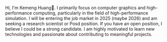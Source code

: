 Hi, I'm Kemeng Huang👋. I primarily focus on computer graphics and high-performance computing, particularly in the field of high-performance simulation. I will be entering the job market in 2025 (maybe 2026) and am seeking a research scientist or Posd position. If you have an open position, I believe I could be a strong candidate. I am highly motivated to learn new technologies and passionate about contributing to meaningful projects.

<!--
**KemengHuang/KemengHuang** is a ✨ _special_ ✨ repository because its `README.md` (this file) appears on your GitHub profile.

Here are some ideas to get you started:

- 🔭 I’m currently working on ...
- 🌱 I’m currently learning ...
- 👯 I’m looking to collaborate on ...
- 🤔 I’m looking for help with ...
- 💬 Ask me about ...
- 📫 How to reach me: ...
- 😄 Pronouns: ...
- ⚡ Fun fact: ...
-->

